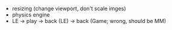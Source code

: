 - resizing (change viewport, don't scale imges)
- physics engine
- LE -> play -> back (LE) -> back (Game; wrong, should be MM)
